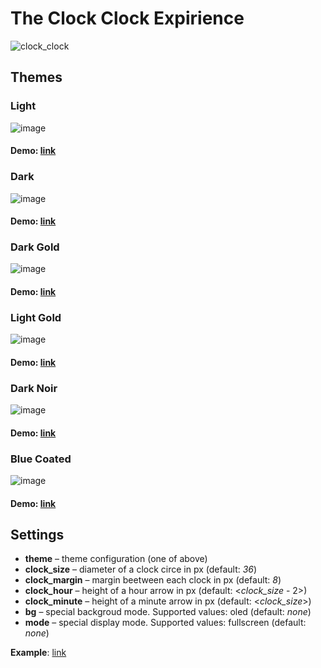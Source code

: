 # The Clock Clock Expirience

![clock_clock](https://user-images.githubusercontent.com/1194059/152324919-765dd671-aa98-4011-9d2a-2d5697b66ba9.gif)


## Themes
### Light
![image](https://user-images.githubusercontent.com/1194059/152325055-6210dae1-ae03-4a74-abe4-a5748831bb78.png)

#### Demo: [link](https://dra1ex.github.io/ClockClock?theme=light)

### Dark
![image](https://user-images.githubusercontent.com/1194059/152325091-7509d309-0ef5-4b48-916c-40204acf9c16.png)

#### Demo: [link](https://dra1ex.github.io/ClockClock?theme=dark)

### Dark Gold
![image](https://user-images.githubusercontent.com/1194059/152325008-2b7c2185-4f69-4add-909c-1d2667119291.png)

#### Demo: [link](https://dra1ex.github.io/ClockClock?theme=dark-gold)

### Light Gold
![image](https://user-images.githubusercontent.com/1194059/152325125-93dad2fa-6154-4d08-a2e0-1d975e964e34.png)

#### Demo: [link](https://dra1ex.github.io/ClockClock?theme=light-gold)

### Dark Noir
![image](https://user-images.githubusercontent.com/1194059/152325391-8575ccf4-6705-43b9-b8c2-45eb4a852f3f.png)

#### Demo: [link](https://dra1ex.github.io/ClockClock?theme=dark-noir)

### Blue Coated
![image](https://user-images.githubusercontent.com/1194059/152360609-be66ce26-5ae7-4059-9570-0f92969dde2b.png)

#### Demo: [link](https://dra1ex.github.io/ClockClock?theme=blue-coated)

## Settings
- **theme** – theme configuration (one of above)
- **clock_size** – diameter of a clock circe in px (default: _36_)
- **clock_margin** – margin beetween each clock in px (default: _8_)
- **clock_hour** – height of a hour arrow in px (default: <_clock_size_ - 2>)
- **clock_minute** – height of a minute arrow in px (default: <_clock_size_>)
- **bg** – special backgroud mode. Supported values: oled (default: _none_)
- **mode** – special display mode. Supported values: fullscreen (default: _none_)

**Example**: [link](https://dra1ex.github.io/ClockClock?theme=dark-gold&clock_size=64&clock_margin=24&clock_hour=24&clock_minute=48&bg=oled&mode=fullscreen)
